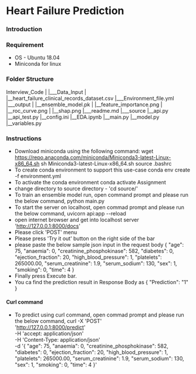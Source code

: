 # Heart Failure Prediction


### Introduction
    

### Requirement 

- OS - Ubuntu 18.04
- Miniconda for linux


### Folder Structure
  Interview_Code
  |
  |___Data_Input
  |   |__heart_failure_clinical_records_dataset.csv
  |___Environment_file.yml
  |___output
  |   |__ensemble_model.pk
  |   |__feature_importance.png
  |   |__roc_curve.png
  |   |__shap.png
  |___readme.md
  |___source
      |__api.py
      |__api_test.py
      |__config.ini
      |__EDA.ipynb
      |__main.py
      |__model.py
      |__variables.py

### Instructions
- Download miniconda using the following command:
  wget https://repo.anaconda.com/miniconda/Miniconda3-latest-Linux-x86_64.sh
  sh Miniconda3-latest-Linux-x86_64.sh
  source .bashrc
- To create conda environment to support this use-case
  conda env create -f environment.yml
- To activate the conda environment
  conda activate Assignment
- change directory to source directory - 
  'cd source/'
- To train an ensemble model run, open command prompt and please run the below command,
  python main.py
- To start the server on localhost, open commad prompt and please run the below command,
  uvicorn api:app --reload
- open internet browser and get into localhost server 'http://127.0.0.1:8000/docs'
- Please click 'POST' menu
- Please press 'Try it out' button on the right side of the bar
- please paste the below sample json input in the request body 
  {
  "age": 75,
  "anaemia": 0,
  "creatinine_phosphokinase": 582,
  "diabetes": 0,
  "ejection_fraction": 20,
  "high_blood_pressure": 1,
  "platelets": 265000.00,
  "serum_creatinine": 1.9,
  "serum_sodium": 130,
  "sex": 1,
  "smoking": 0,
  "time": 4
  }
- Finally press Execute bar.
- You ca find the prediction result in Response Body as 
  {
    "Prediction": "1"
  }

#### Curl command
- To predict using curl command, open commad prompt and please run the below command,
  curl -X 'POST' \
  'http://127.0.0.1:8000/predict' \
  -H 'accept: application/json' \
  -H 'Content-Type: application/json' \
  -d '{
  "age": 75,
  "anaemia": 0,
  "creatinine_phosphokinase": 582,
  "diabetes": 0,
  "ejection_fraction": 20,
  "high_blood_pressure": 1,
  "platelets": 265000.00,
  "serum_creatinine": 1.9,
  "serum_sodium": 130,
  "sex": 1,
  "smoking": 0,
  "time": 4
  }'


